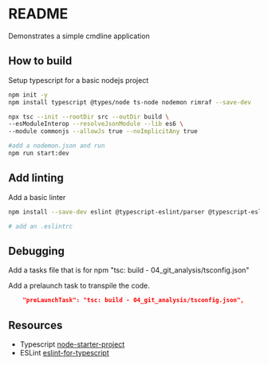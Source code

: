 # README
Demonstrates a simple cmdline application  

## How to build
Setup typescript for a basic nodejs project
```sh
npm init -y   
npm install typescript @types/node ts-node nodemon rimraf --save-dev  

npx tsc --init --rootDir src --outDir build \
--esModuleInterop --resolveJsonModule --lib es6 \
--module commonjs --allowJs true --noImplicitAny true
```

```sh
#add a nodemon.json and run
npm run start:dev
```

## Add linting 
Add a basic linter

```sh
npm install --save-dev eslint @typescript-eslint/parser @typescript-eslint/eslint-plugin

# add an .eslintrc
```


## Debugging 
Add a tasks file that is for npm "tsc: build - 04_git_analysis/tsconfig.json"  

Add a prelaunch task to transpile the code.  
```json
    "preLaunchTask": "tsc: build - 04_git_analysis/tsconfig.json",
```

## Resources
* Typescript [node-starter-project](https://khalilstemmler.com/blogs/typescript/node-starter-project/)
* ESLint [eslint-for-typescript](https://khalilstemmler.com/blogs/typescript/eslint-for-typescript/)  